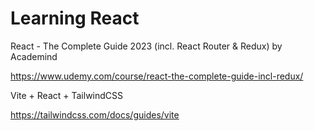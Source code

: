 # Learning React

React - The Complete Guide 2023 (incl. React Router & Redux) 
by Academind
 
https://www.udemy.com/course/react-the-complete-guide-incl-redux/

Vite + React + TailwindCSS

https://tailwindcss.com/docs/guides/vite
